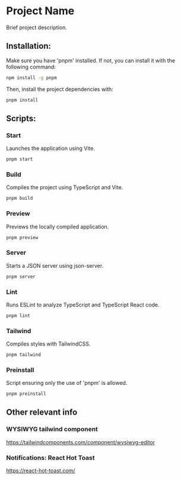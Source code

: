 # Project Name

Brief project description.

## Installation:

Make sure you have 'pnpm' installed. If not, you can install it with the following command:
```bash
npm install -g pnpm
```

Then, install the project dependencies with:
```bash
pnpm install
```

## Scripts:

### Start
Launches the application using Vite.
```bash
pnpm start
```

### Build
Compiles the project using TypeScript and Vite.
```bash
pnpm build
```

### Preview
Previews the locally compiled application.
```bash
pnpm preview
```

### Server
Starts a JSON server using json-server.
```bash
pnpm server
```

### Lint
Runs ESLint to analyze TypeScript and TypeScript React code.
```bash
pnpm lint
```

### Tailwind
Compiles styles with TailwindCSS.
```bash
pnpm tailwind
```

### Preinstall
Script ensuring only the use of 'pnpm' is allowed.
```bash
pnpm preinstall
```

## Other relevant info
### WYSIWYG tailwind component
https://tailwindcomponents.com/component/wysiwyg-editor

### Notifications: React Hot Toast
https://react-hot-toast.com/
